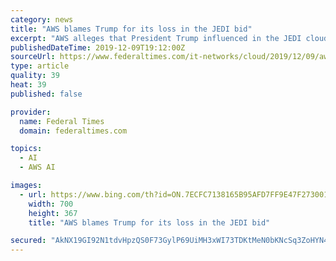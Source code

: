```yaml
---
category: news
title: "AWS blames Trump for its loss in the JEDI bid"
excerpt: "AWS alleges that President Trump influenced in the JEDI cloud contract proceedings ... Industry leaders say that the DoD's enterprise cloud will allow the warfighter to access data quicker, consolidate data and develop artificial intelligence. As expected, the lawsuit cites several of Trump’s own statements as interference in the contract ..."
publishedDateTime: 2019-12-09T19:12:00Z
sourceUrl: https://www.federaltimes.com/it-networks/cloud/2019/12/09/aws-blames-trump-for-its-loss-in-the-jedi-bid/
type: article
quality: 39
heat: 39
published: false

provider:
  name: Federal Times
  domain: federaltimes.com

topics:
  - AI
  - AWS AI

images:
  - url: https://www.bing.com/th?id=ON.7ECFC7138165B95AFD7FF9E47F273001
    width: 700
    height: 367
    title: "AWS blames Trump for its loss in the JEDI bid"

secured: "AkNX19GI92N1tdvHpzQS0F73GylP69UiMH3xWI73TDKtMeN0bKNcSq3ZoHYN4BXrajYWySLh48cCe8PQsjo1beH3sPq6ohoeQnP72JDZvyzWd3mT4PnYeNf/y+QAWOoqWLfGLtX2N+6hhDo5FufUy4YJER9Ylv0T02BrjCgwoZvFE6NWtp/X1udn6eW5r/s+l4/WlznETjzsWcLiLgmsGIFF/9sCQzKZiF6kwD2xnLfWIEJQD5VNgmKF7VVEibEFBVanIo6SjR5tB9+Ziq3jxg==;f2nrL/uEHG1iBYwERwFcDw=="
---
```


